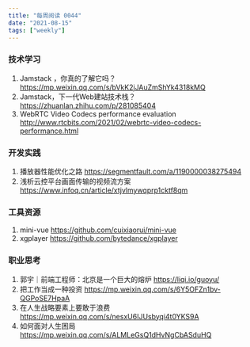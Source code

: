 ```yaml
---
title: "每周阅读 0044"
date: "2021-08-15"
tags: ["weekly"]
---
```


### 技术学习
1. Jamstack ，你真的了解它吗？https://mp.weixin.qq.com/s/bVkK2jJAuZmShYk4318kMQ
2. Jamstack，下一代Web建站技术栈？https://zhuanlan.zhihu.com/p/281085404
3. WebRTC Video Codecs performance evaluation http://www.rtcbits.com/2021/02/webrtc-video-codecs-performance.html

### 开发实践
1. 播放器性能优化之路 https://segmentfault.com/a/1190000038275494
2. 浅析云控平台画面传输的视频流方案 https://www.infoq.cn/article/xtjvlmywqprp1cktf8qm


### 工具资源
1. mini-vue https://github.com/cuixiaorui/mini-vue
2. xgplayer https://github.com/bytedance/xgplayer

### 职业思考
1. 郭宇｜前端工程师：北京是一个巨大的熔炉 https://liqi.io/guoyu/
2. 把工作当成一种投资 https://mp.weixin.qq.com/s/6Y5OFZn1bv-QGPoSE7HpaA
3. 在人生战略要素上要敢于浪费 https://mp.weixin.qq.com/s/nesxU6IJUsbyqi4t0YKS9A
4. 如何面对人生困局 https://mp.weixin.qq.com/s/ALMLeGsQ1dHvNgCbASduHQ

